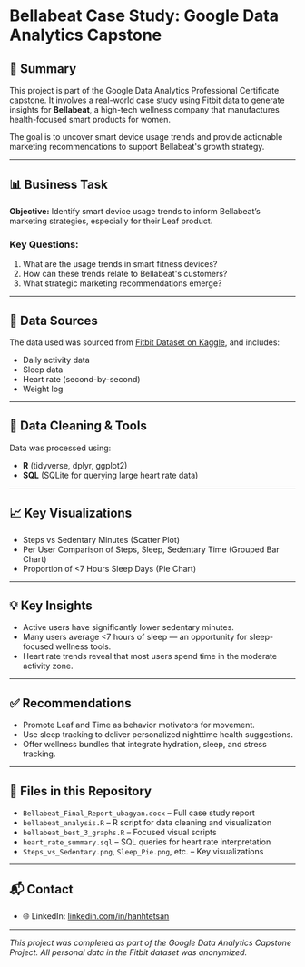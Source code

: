 
# Bellabeat Case Study: Google Data Analytics Capstone

## 📄 Summary
This project is part of the Google Data Analytics Professional Certificate capstone. It involves a real-world case study using Fitbit data to generate insights for **Bellabeat**, a high-tech wellness company that manufactures health-focused smart products for women.

The goal is to uncover smart device usage trends and provide actionable marketing recommendations to support Bellabeat's growth strategy.

---

## 📊 Business Task
**Objective:** Identify smart device usage trends to inform Bellabeat’s marketing strategies, especially for their Leaf product.

### Key Questions:
1. What are the usage trends in smart fitness devices?
2. How can these trends relate to Bellabeat's customers?
3. What strategic marketing recommendations emerge?

---

## 📁 Data Sources
The data used was sourced from [Fitbit Dataset on Kaggle](https://www.kaggle.com/arashnic/fitbit), and includes:
- Daily activity data
- Sleep data
- Heart rate (second-by-second)
- Weight log

---

## 🧼 Data Cleaning & Tools
Data was processed using:
- **R** (tidyverse, dplyr, ggplot2)
- **SQL** (SQLite for querying large heart rate data)

---

## 📈 Key Visualizations
- Steps vs Sedentary Minutes (Scatter Plot)
- Per User Comparison of Steps, Sleep, Sedentary Time (Grouped Bar Chart)
- Proportion of <7 Hours Sleep Days (Pie Chart)

---

## 💡 Key Insights
- Active users have significantly lower sedentary minutes.
- Many users average <7 hours of sleep — an opportunity for sleep-focused wellness tools.
- Heart rate trends reveal that most users spend time in the moderate activity zone.

---

## ✅ Recommendations
- Promote Leaf and Time as behavior motivators for movement.
- Use sleep tracking to deliver personalized nighttime health suggestions.
- Offer wellness bundles that integrate hydration, sleep, and stress tracking.

---

## 📁 Files in this Repository
- `Bellabeat_Final_Report_ubagyan.docx` – Full case study report
- `bellabeat_analysis.R` – R script for data cleaning and visualization
- `bellabeat_best_3_graphs.R` – Focused visual scripts
- `heart_rate_summary.sql` – SQL queries for heart rate interpretation
- `Steps_vs_Sedentary.png`, `Sleep_Pie.png`, etc. – Key visualizations

---

## 📬 Contact
- 🌐 LinkedIn: [linkedin.com/in/hanhtetsan](https://linkedin.com/in/hanhtetsan)

---

*This project was completed as part of the Google Data Analytics Capstone Project. All personal data in the Fitbit dataset was anonymized.*
